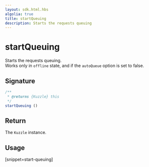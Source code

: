 ```yaml
---
layout: sdk.html.hbs
algolia: true
title: startQueuing
description: Starts the requests queuing
---
```


# startQueuing

Starts the requests queuing.  
Works only in `offline` state, and if the `autoQueue` option is set to false.

## Signature

```javascript
/**
 * @returns {Kuzzle} this
 */
startQueuing ()
```

## Return

The `Kuzzle` instance.

## Usage

[snippet=start-queuing]
